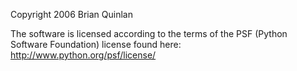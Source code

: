Copyright 2006 Brian Quinlan

The software is licensed according to the terms of the PSF (Python Software Foundation) license found here: http://www.python.org/psf/license/